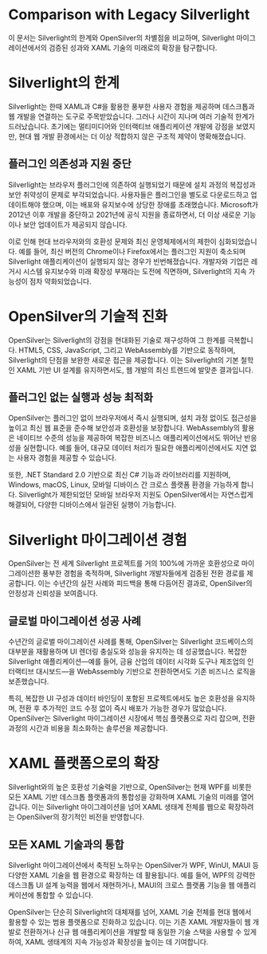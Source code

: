 # Comparison with Legacy Silverlight  
이 문서는 Silverlight의 한계와 OpenSilver의 차별점을 비교하며, Silverlight 마이그레이션에서의 검증된 성과와 XAML 기술의 미래로의 확장을 탐구합니다.

# Silverlight의 한계  
Silverlight는 한때 XAML과 C#을 활용한 풍부한 사용자 경험을 제공하며 데스크톱과 웹 개발을 연결하는 도구로 주목받았습니다. 그러나 시간이 지나며 여러 기술적 한계가 드러났습니다. 초기에는 멀티미디어와 인터랙티브 애플리케이션 개발에 강점을 보였지만, 현대 웹 개발 환경에서는 더 이상 적합하지 않은 구조적 제약이 명확해졌습니다.

## 플러그인 의존성과 지원 중단  
Silverlight는 브라우저 플러그인에 의존하여 실행되었기 때문에 설치 과정의 복잡성과 보안 취약성이 문제로 부각되었습니다. 사용자들은 플러그인을 별도로 다운로드하고 업데이트해야 했으며, 이는 배포와 유지보수에 상당한 장애를 초래했습니다. Microsoft가 2012년 이후 개발을 중단하고 2021년에 공식 지원을 종료하면서, 더 이상 새로운 기능이나 보안 업데이트가 제공되지 않습니다.  

이로 인해 현대 브라우저와의 호환성 문제와 최신 운영체제에서의 제한이 심화되었습니다. 예를 들어, 최신 버전의 Chrome이나 Firefox에서는 플러그인 지원이 축소되며 Silverlight 애플리케이션이 실행되지 않는 경우가 빈번해졌습니다. 개발자와 기업은 레거시 시스템 유지보수와 미래 확장성 부재라는 도전에 직면하며, Silverlight의 지속 가능성이 점차 약화되었습니다.

# OpenSilver의 기술적 진화  
OpenSilver는 Silverlight의 강점을 현대화된 기술로 재구성하여 그 한계를 극복합니다. HTML5, CSS, JavaScript, 그리고 WebAssembly를 기반으로 동작하며, Silverlight의 단점을 보완한 새로운 접근을 제공합니다. 이는 Silverlight의 기본 철학인 XAML 기반 UI 설계를 유지하면서도, 웹 개발의 최신 트렌드에 발맞춘 결과입니다.

## 플러그인 없는 실행과 성능 최적화  
OpenSilver는 플러그인 없이 브라우저에서 즉시 실행되며, 설치 과정 없이도 접근성을 높이고 최신 웹 표준을 준수해 보안성과 호환성을 보장합니다. WebAssembly의 활용은 네이티브 수준의 성능을 제공하여 복잡한 비즈니스 애플리케이션에서도 뛰어난 반응성을 실현합니다. 예를 들어, 대규모 데이터 처리가 필요한 애플리케이션에서도 지연 없는 사용자 경험을 제공할 수 있습니다.  

또한, .NET Standard 2.0 기반으로 최신 C# 기능과 라이브러리를 지원하며, Windows, macOS, Linux, 모바일 디바이스 간 크로스 플랫폼 환경을 가능하게 합니다. Silverlight가 제한되었던 모바일 브라우저 지원도 OpenSilver에서는 자연스럽게 해결되어, 다양한 디바이스에서 일관된 실행이 가능합니다.

# Silverlight 마이그레이션 경험  
OpenSilver는 전 세계 Silverlight 프로젝트를 거의 100%에 가까운 호환성으로 마이그레이션한 풍부한 경험을 축적하며, Silverlight 개발자들에게 검증된 전환 경로를 제공합니다. 이는 수년간의 실전 사례와 피드백을 통해 다듬어진 결과로, OpenSilver의 안정성과 신뢰성을 보여줍니다.

## 글로벌 마이그레이션 성공 사례  
수년간의 글로벌 마이그레이션 사례를 통해, OpenSilver는 Silverlight 코드베이스의 대부분을 재활용하며 UI 렌더링 충실도와 성능을 유지하는 데 성공했습니다. 복잡한 Silverlight 애플리케이션—예를 들어, 금융 산업의 데이터 시각화 도구나 제조업의 인터랙티브 대시보드—을 WebAssembly 기반으로 전환하면서도 기존 비즈니스 로직을 보존했습니다.  

특히, 복잡한 UI 구성과 데이터 바인딩이 포함된 프로젝트에서도 높은 호환성을 유지하며, 전환 후 추가적인 코드 수정 없이 즉시 배포가 가능한 경우가 많았습니다. OpenSilver는 Silverlight 마이그레이션 시장에서 핵심 플랫폼으로 자리 잡으며, 전환 과정의 시간과 비용을 최소화하는 솔루션을 제공합니다.

# XAML 플랫폼으로의 확장  
Silverlight와의 높은 호환성 기술력을 기반으로, OpenSilver는 현재 WPF를 비롯한 모든 XAML 기반 데스크톱 플랫폼과의 통합성을 강화하며 XAML 기술의 미래를 열어갑니다. 이는 Silverlight 마이그레이션을 넘어 XAML 생태계 전체를 웹으로 확장하려는 OpenSilver의 장기적인 비전을 반영합니다.

## 모든 XAML 기술과의 통합  
Silverlight 마이그레이션에서 축적된 노하우는 OpenSilver가 WPF, WinUI, MAUI 등 다양한 XAML 기술을 웹 환경으로 확장하는 데 활용됩니다. 예를 들어, WPF의 강력한 데스크톱 UI 설계 능력을 웹에서 재현하거나, MAUI의 크로스 플랫폼 기능을 웹 애플리케이션에 통합할 수 있습니다.  

OpenSilver는 단순히 Silverlight의 대체재를 넘어, XAML 기술 전체를 현대 웹에서 활용할 수 있는 범용 플랫폼으로 진화하고 있습니다. 이는 기존 XAML 개발자들이 웹 개발로 전환하거나 신규 웹 애플리케이션을 개발할 때 동일한 기술 스택을 사용할 수 있게 하여, XAML 생태계의 지속 가능성과 확장성을 높이는 데 기여합니다.